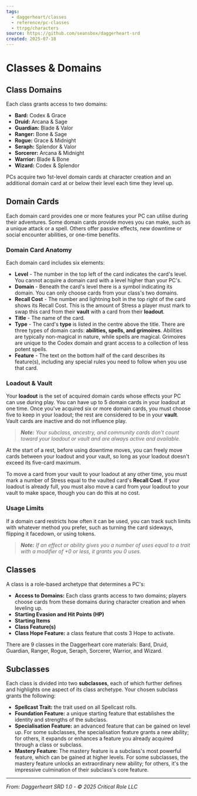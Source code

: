 ```yaml
---
tags:
  - daggerheart/classes
  - reference/pc-classes
  - ttrpg/characters
source: https://github.com/seansbox/daggerheart-srd
created: 2025-07-18
---
```


# Classes & Domains

## Class Domains

Each class grants access to two domains:

- **Bard:** Codex & Grace
- **Druid:** Arcana & Sage
- **Guardian:** Blade & Valor
- **Ranger:** Bone & Sage
- **Rogue:** Grace & Midnight
- **Seraph:** Splendor & Valor
- **Sorcerer:** Arcana & Midnight
- **Warrior:** Blade & Bone
- **Wizard:** Codex & Splendor

PCs acquire two 1st-level domain cards at character creation and an additional domain card at or below their level each time they level up.

## Domain Cards

Each domain card provides one or more features your PC can utilise during their adventures. Some domain cards provide moves you can make, such as a unique attack or a spell. Others offer passive effects, new downtime or social encounter abilities, or one-time benefits.

### Domain Card Anatomy

Each domain card includes six elements:

- **Level** - The number in the top left of the card indicates the card's level. You cannot acquire a domain card with a level higher than your PC's.
- **Domain** - Beneath the card's level there is a symbol indicating its domain. You can only choose cards from your class's two domains.
- **Recall Cost** - The number and lightning bolt in the top right of the card shows its Recall Cost. This is the amount of Stress a player must mark to swap this card from their **vault** with a card from their **loadout**.
- **Title** - The name of the card.
- **Type** - The card's **type** is listed in the centre above the title. There are three types of domain cards: **abilities, spells, and grimoires**. Abilities are typically non-magical in nature, while spells are magical. Grimoires are unique to the Codex domain and grant access to a collection of less potent spells.
- **Feature** - The text on the bottom half of the card describes its feature(s), including any special rules you need to follow when you use that card.

### Loadout & Vault

Your **loadout** is the set of acquired domain cards whose effects your PC can use during play. You can have up to 5 domain cards in your loadout at one time. Once you've acquired six or more domain cards, you must choose five to keep in your loadout; the rest are considered to be in your **vault**. Vault cards are inactive and do not influence play.

> ***Note:*** *Your subclass, ancestry, and community cards don't count toward your loadout or vault and are always active and available.*

At the start of a rest, before using downtime moves, you can freely move cards between your loadout and your vault, so long as your loadout doesn't exceed its five-card maximum.

To move a card from your vault to your loadout at any other time, you must mark a number of Stress equal to the vaulted card's **Recall Cost**. If your loadout is already full, you must also move a card from your loadout to your vault to make space, though you can do this at no cost.

### Usage Limits

If a domain card restricts how often it can be used, you can track such limits with whatever method you prefer, such as turning the card sideways, flipping it facedown, or using tokens.

> ***Note:*** *If an effect or ability gives you a number of uses equal to a trait with a modifier of +0 or less, it grants you 0 uses.*

## Classes

A class is a role-based archetype that determines a PC's:

- **Access to Domains:** Each class grants access to two domains; players choose cards from these domains during character creation and when leveling up.
- **Starting Evasion and Hit Points (HP)**
- **Starting Items**
- **Class Feature(s)**
- **Class Hope Feature:** a class feature that costs 3 Hope to activate.

There are 9 classes in the Daggerheart core materials: Bard, Druid, Guardian, Ranger, Rogue, Seraph, Sorcerer, Warrior, and Wizard.

## Subclasses

Each class is divided into two **subclasses**, each of which further defines and highlights one aspect of its class archetype. Your chosen subclass grants the following:

- **Spellcast Trait:** the trait used on all Spellcast rolls.
- **Foundation Feature:** a unique starting feature that establishes the identity and strengths of the subclass.
- **Specialisation Feature:** an advanced feature that can be gained on level up. For some subclasses, the specialisation feature grants a new ability; for others, it expands or enhances a feature you already acquired through a class or subclass.
- **Mastery Feature:** The mastery feature is a subclass's most powerful feature, which can be gained at higher levels. For some subclasses, the mastery feature unlocks an extraordinary new ability; for others, it's the impressive culmination of their subclass's core feature.

---

*From: Daggerheart SRD 1.0 - © 2025 Critical Role LLC*
